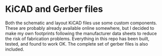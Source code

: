 # KiCAD and Gerber files
Both the schematic and layout KiCAD files use some custom components. These are probably already available online somewhere, but I decided to make my own 
footprints following the manufacturer data sheets to reduce the risk of fabrication problems. Everything in this repo has been built, tested, and found 
to work OK. The complete set of gerber files is also included.
